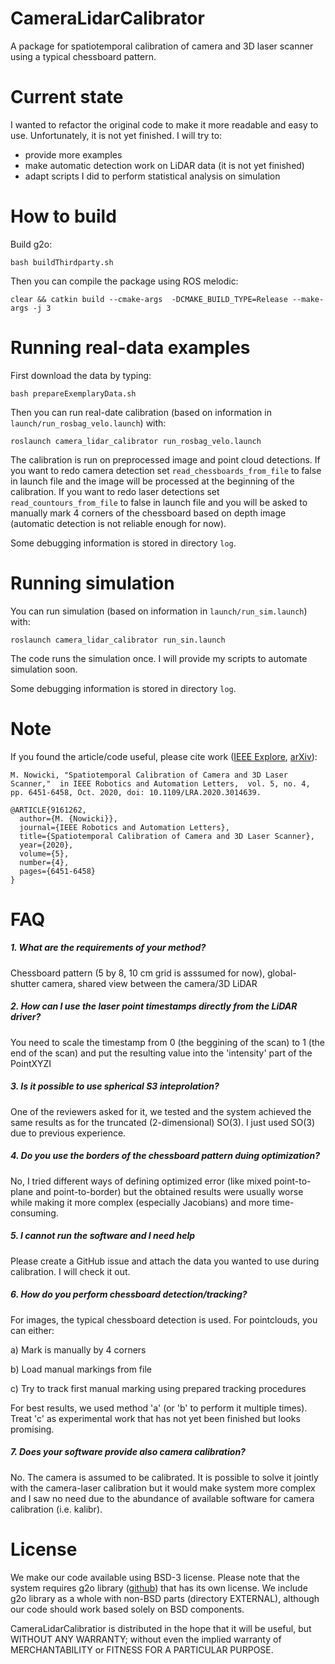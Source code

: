 # CameraLidarCalibrator
A package for spatiotemporal calibration of camera and 3D laser scanner using a typical chessboard pattern.

# Current state

I wanted to refactor the original code to make it more readable and easy to use. Unfortunately, it is not yet finished.
I will try to:
* provide more examples
* make automatic detection work on LiDAR data (it is not yet finished)
* adapt scripts I did to perform statistical analysis on simulation

# How to build

Build g2o:

``
bash buildThirdparty.sh
``

Then you can compile the package using ROS melodic:

``
clear && catkin build --cmake-args  -DCMAKE_BUILD_TYPE=Release --make-args -j 3
``

# Running real-data examples

First download the data by typing:

``
bash prepareExemplaryData.sh
``

Then you can run real-date calibration (based on information in ``launch/run_rosbag_velo.launch``) with:

``
roslaunch camera_lidar_calibrator run_rosbag_velo.launch  
``

The calibration is run on preprocessed image and point cloud detections. If you want to redo camera detection set 
``read_chessboards_from_file`` to false in launch file and the image will be processed at the beginning of the calibration.
If you want to redo laser detections set ``read_countours_from_file`` to false in launch file and you will be asked to manually
mark 4 corners of the chessboard based on depth image (automatic detection is not reliable enough for now).

Some debugging information is stored in directory ``log``.

# Running simulation

You can run simulation (based on information in ``launch/run_sim.launch``) with:

``
roslaunch camera_lidar_calibrator run_sin.launch  
``

The code runs the simulation once. I will provide my scripts to automate simulation soon.

Some debugging information is stored in directory ``log``.

# Note
If you found the article/code useful, please cite work ([IEEE Explore](https://ieeexplore.ieee.org/document/9161262),
                                                        [arXiv](https://arxiv.org/abs/2006.16081)):

``
M. Nowicki, "Spatiotemporal Calibration of Camera and 3D Laser Scanner," 
in IEEE Robotics and Automation Letters, 
vol. 5, no. 4, pp. 6451-6458, Oct. 2020, doi: 10.1109/LRA.2020.3014639.
``

```
@ARTICLE{9161262,
  author={M. {Nowicki}},
  journal={IEEE Robotics and Automation Letters}, 
  title={Spatiotemporal Calibration of Camera and 3D Laser Scanner}, 
  year={2020},
  volume={5},
  number={4},
  pages={6451-6458}
}
```

# FAQ

##### 1. What are the requirements of your method?

Chessboard pattern (5 by 8, 10 cm grid is asssumed for now), global-shutter camera, shared view between the camera/3D LiDAR

##### 2. How can I use the laser point timestamps directly from the LiDAR driver?

You need to scale the timestamp from 0 (the beggining of the scan) to 1 (the end of the scan) and put the resulting value
into the 'intensity' part of the PointXYZI

##### 3. Is it possible to use spherical S3 inteprolation?

One of the reviewers asked for it, we tested and the system achieved the same results as for the truncated (2-dimensional) SO(3).
I just used SO(3) due to previous experience. 

##### 4. Do you use the borders of the chessboard pattern duing optimization?

No, I tried different ways of defining optimized error (like mixed point-to-plane and point-to-border) but the obtained 
results were usually worse while making it more complex (especially Jacobians) and more time-consuming.

##### 5. I cannot run the software and I need help

Please create a GitHub issue and attach the data you wanted to use during calibration. I will check it out.

##### 6. How do you perform chessboard detection/tracking?

For images, the typical chessboard detection is used. For pointclouds, you can either:

a) Mark is manually by 4 corners

b) Load manual markings from file

c) Try to track first manual marking using prepared tracking procedures

For best results, we used method 'a' (or 'b' to perform it multiple times). Treat 'c' as experimental work that has not 
yet been finished but looks promising. 

##### 7. Does your software provide also camera calibration?

No. The camera is assumed to be calibrated. It is possible to solve it jointly with the camera-laser calibration but it would 
make system more complex and I saw no need due to the abundance of available software for camera calibration (i.e. kalibr).

# License

We make our code available using BSD-3 license. Please note that the system requires g2o library ([github](https://github.com/RainerKuemmerle/g2o))
that has its own license. We include g2o library as a whole with non-BSD parts (directory EXTERNAL), although our code should work
based solely on BSD components.

CameraLidarCalibratior is distributed in the hope that it will be useful, but WITHOUT ANY WARRANTY; without even the implied 
warranty of MERCHANTABILITY or FITNESS FOR A PARTICULAR PURPOSE. 